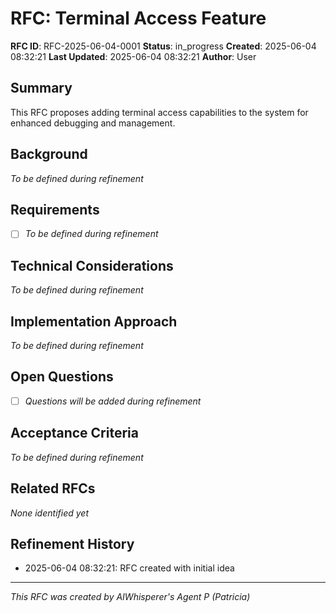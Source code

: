 # RFC: Terminal Access Feature

**RFC ID**: RFC-2025-06-04-0001
**Status**: in_progress
**Created**: 2025-06-04 08:32:21
**Last Updated**: 2025-06-04 08:32:21
**Author**: User

## Summary

This RFC proposes adding terminal access capabilities to the system for enhanced debugging and management.

## Background

*To be defined during refinement*

## Requirements

- [ ] *To be defined during refinement*

## Technical Considerations

*To be defined during refinement*

## Implementation Approach

*To be defined during refinement*

## Open Questions

- [ ] *Questions will be added during refinement*

## Acceptance Criteria

*To be defined during refinement*

## Related RFCs

*None identified yet*

## Refinement History

- 2025-06-04 08:32:21: RFC created with initial idea

---
*This RFC was created by AIWhisperer's Agent P (Patricia)*
